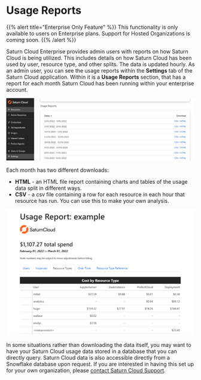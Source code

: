 # Usage Reports

{{% alert title="Enterprise Only Feature" %}}
This functionality is only available to users on Enterprise plans. Support for Hosted Organizations is coming soon.
{{% /alert %}}

Saturn Cloud Enterprise provides admin users with reports on how Saturn Cloud is being utilized. This includes details on how Saturn Cloud has been used by user, resource type, and other splits. The data is updated hourly. As an admin user, you can see the usage reports within the **Settings** tab of the Saturn Cloud application. Within it is a **Usage Reports** section, that has a report for each month Saturn Cloud has been running within your enterprise account. 

![Usage reports list](/images/docs/usage-reports-list.webp "doc-image")

Each month has two different downloads:

* **HTML** - an HTML file report containing charts and tables of the usage data split in different ways.
* **CSV** - a csv file containing a row for each resource in each hour that resource has run. You can use this to make your own analysis.

![Example usage report](/images/docs/usage-report.webp "doc-image")

In some situations rather than downloading the data itself, you may want to have your Saturn Cloud usage data stored in a database that you can directly query. Saturn Cloud data is also accessible directly from a Snowflake database upon request. If you are interested in having this set up for your own organization, please <a href="/docs">contact Saturn Cloud Support</a>.